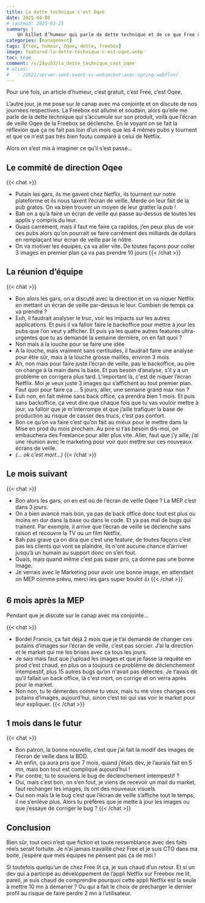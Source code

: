 ```yaml
---
title: La dette technique c'est Oqee
date: 2025-04-08
# lastmod: 2025-03-25
summary: |
    Un billet d’humeur qui parle de dette technique et de ce que Free à fait avec l’écran de veille Oqee sur la Freebox Evolution. Tout n’est que fiction biensur mais vous y retrouverez surement le manager que vous avez aimer détester ou le collaborateur diva ingérable.
categories: [management]
tags: [free, humeur, Oqee, dette, freebox]
image: featured-la-dette-technique-c-est-oqee.webp
toc: true
comment: /s/24yu53/la_dette_technique_cest_oqee
# alias:
#   - /2021/server-sent-event-vs-websocket-avec-spring-webflux/
---
```


Pour une fois, un article d’humeur, c’est gratuit, c’est Free, c’est Oqee.


L’autre jour, je me pose sur le canap avec ma conjointe et on discute de nos journées respectives. La Freebox est allumé et soudain, alors qu’elle me parle de la dette technique qui s’accumule sur son produit, voilà que l’écran de veille Oqee de la Freebox se déclenche. En le voyant on se fait la réflexion que ça ne fait pas loin d’un mois que les 4 mêmes pubs y tournent et que ce n'est pas très bien foutu comparé à celui de Netflix.

Alors on s’est mis à imaginer ce qu’il s’est passé...

## Le commité de direction Oqee

{{< chat >}}
- Putain les gars, ils me gavent chez Netflix, ils tournent sur notre plateforme et ils nous taxent l’écran de veille. Merde on leur fait de la pub gratos. On va bien trouver un moyen de leur gratter la pub !
- Bah on a qu’à faire un écran de veille qui passe au-dessus de toutes les applis y compris du leur.
- Ouais carrément, mais il faut me faire ça rapidos, j’en peux plus de voir ces pubs alors qu’on pourrait se faire carrément des milliards de dollars en remplaçant leur écran de veille par le nôtre.
- On va motiver les équipes, ça va aller vite. De toutes façons pour coller 3 images en premier plan ça va pas prendre 10 jours
{{< /chat >}}

## La réunion d’équipe

{{< chat >}}
- Bon alors les gars, on a discuté avec la direction et on va niquer Netflix en mettant un écran de veille par-dessus le leur. Combien de temps ça va prendre ?
- Euh, il faudrait analyser le truc, voir les impacts sur les autres applications. Et puis il va falloir faire le backoffice pour mettre à jour les pubs que l’on veut y afficher. Et puis ya les quatre autres features ultra-urgentes que tu as demandé la semaine dernière, on en fait quoi ?
- Non mais à la louche pour se faire une idée
- A la louche, mais vraiment sans certitudes, il faudrait faire une analyse pour être sûr, mais à la louche grosse mailles, environ 3 mois
- Ah, non mais pour faire juste l’écran de veille, pas le backoffice, au pire on change à la main dans la base. Et pas besoin d’analyse, s’il y a un problème on corrigera plus tard. L’important là, c'est de niquer l’écran Netflix. Moi je veux juste 3 images qui s’affichent au tout premier plan. Faut quoi pour faire ça ... 5 jours, aller, une semaine grand max non ?
- Euh non, en fait même sans back office, ça prendra bien 1 mois. Et puis sans backoffice, ça veut dire que chaque fois que tu vas vouloir mettre à jour, va falloir que je m’interrompe et que j’aille trafiquer la base de production au risque de casser des trucs, c’est pas confort.
- Bon ce qu’on va faire c’est qu’on fait au mieux pour le mettre dans la Mise en prod du mois prochain. Au pire si t’as besoin dis-moi, on embauchera des Freelance pour aller plus vite. Aller, faut que j’y aille, j’ai une réunion avec le marketing pour voir quoi mettre sur ces nouveaux écrans de veille.
- *(... ok c’est mort...)*
{{< /chat >}}

## Le mois suivant

{{< chat >}}
- Bon alors les gars, on en est où de l’écran de veille Oqee ? La MEP c’est dans 3 jours.
- On a bien avancé mais bon, ya pas de back office donc tout est plus ou moins en dur dans la base ou dans le code. Et ya pas mal de bugs qui trainent. Par exemple, il arrive que l’écran de veille se déclenche sans raison et recouvre la TV ou un film Netflix.
- Bah pas grave ça on dira que c’est une feature, de toutes façons c’est pas les clients qui vont se plaindre, ils n'ont aucune chance d’arriver jusqu’à un humain au support donc on s’en fout.
- Ouais, mais quand même c’est pas super pro, ça donne pas une bonne image.
- Je verrais avec le Marketing pour avoir une bonne image, en attendant on MEP comme prévu, merci les gars super boulot 👍
{{< /chat >}}

## 6 mois après la MEP

Pendant que je discute sur le canap avec ma conjointe...

{{< chat >}}
- Bordel Francis, ça fait déjà 2 mois que je t’ai demandé de changer ces putains d’images sur l’écran de veille, c’est pas sorcier. J’ai la direction et le market qui me les brises avec ça tous les jours.
- Je sais mais faut que j’upload les images et que je fasse la requête en prod c’est chaud, en plus on a toujours ce problème de déclenchement intempestif, plus 15 autres bugs qu’on n'avait pas détectés. Je t’avais dit qu’il fallait un back office, là c'est mort, on corrige et on verra après pour le market.
- Non non, tu te démerdes comme tu veux, mais tu me vires changes ces putains d’images, aujourd’hui, sinon c’est toi qui vas voir le market pour leur expliquer.
{{< /chat >}}

## 1 mois dans le futur

{{< chat >}}
- Bon patron, la bonne nouvelle, c’est que j’ai fait la modif des images de l’écran de veille dans la BDD.
- Ah enfin, ça aura pris que 7 mois, quand j’étais dev, je l’aurais fait en 5 mn, mais bon tout est compliqué aujourd’hui !
- Par contre, tu te souviens le bug de déclenchement intempestif ?
- Oui, mais c’est bon, on s’en fout, je viens de recevoir un mail du market, faut rechanger les images, ils ont des nouveaux visuels
- Oui non mais là le bug c’est que l’écran de veille s’affiche tout le temps, il ne s’enlève plus. Alors tu préfères que je mette à jour les images ou que j’essaye de corriger le bug ?
{{< /chat >}}

## Conclusion

Bien sûr, tout ceci n’est que fiction et toute ressemblance avec des faits réels serait fortuite. Je n’ai jamais travaillé chez Free et je suis CTO dans ma boite, j’espère que mes équipes ne pensent pas ça de moi !

Si toutefois quelqu’un de chez Free lit ça, je suis chaud d’un retour. Et si un dev qui a participé au développement de l’appli Netflix sur Freebox me lit, pareil, je suis chaud de comprendre pourquoi cette appli Netflix est la seule à mettre 10 mn à démarrer ? Ou qui a fait le choix de précharger le dernier profil au risque de faire perdre 2 mn à l’utilisateur.
